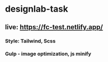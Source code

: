 # designlab-task

## live: https://fc-test.netlify.app/


### Style: Tailwind, Scss
### Gulp - image optimization, js minify
